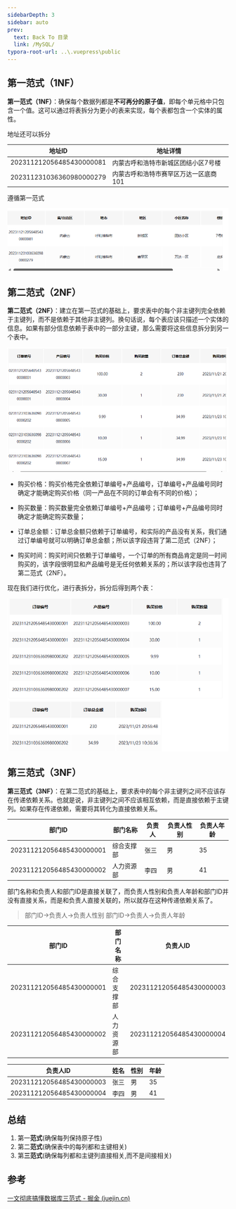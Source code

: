 ```yaml
---
sidebarDepth: 3
sidebar: auto
prev:
  text: Back To 目录
  link: /MySQL/
typora-root-url: ..\.vuepress\public
---
```




## 第一范式（1NF）

**第一范式（1NF）**：确保每个数据列都是**不可再分的原子值**，即每个单元格中只包含一个值。这可以通过将表拆分为更小的表来实现，每个表都包含一个实体的属性。

地址还可以拆分

| 地址ID                   | 地址详情                              |
| ------------------------ | ------------------------------------- |
| 202311212056485430000081 | 内蒙古呼和浩特市新城区团结小区7号楼   |
| 202311231036360980000279 | 内蒙古呼和浩特市赛罕区万达一区底商101 |

遵循第一范式

![image-20240320201655059](/images/MySQL/image-20240320201655059.png)



## 第二范式（2NF）

**第二范式（2NF）**：建立在第一范式的基础上，要求表中的每个非主键列完全依赖于主键列，而不是依赖于其他非主键列。换句话说，每个表应该只描述一个实体的信息。如果有部分信息依赖于表中的一部分主键，那么需要将这些信息拆分到另一个表中。

![image-20240320201841196](/images/MySQL/image-20240320201841196.png)

- 购买价格：购买价格完全依赖订单编号+产品编号，订单编号+产品编号同时确定才能确定购买价格（同一产品在不同的订单会有不同的价格）；

- 购买数量：购买数量完全依赖订单编号+产品编号；订单编号+产品编号同时确定才能确定购买数量；

- 订单总金额：订单总金额只依赖于订单编号，和实际的产品没有关系，我们通过订单编号就可以明确订单总金额；所以该字段违背了第二范式（2NF）；

- 购买时间：购买时间只依赖于订单编号，一个订单的所有商品肯定是同一时间购买的，该字段很明显和产品编号是无任何依赖关系的；所以该字段也违背了第二范式（2NF）。

现在我们进行优化，进行表拆分，拆分后得到两个表：

![image-20240320201951368](/images/MySQL/image-20240320201951368.png)

## 第三范式（3NF）

**第三范式（3NF）**：在第二范式的基础上，要求表中的每个非主键列之间不应该存在传递依赖关系。也就是说，非主键列之间不应该相互依赖，而是直接依赖于主键列。如果存在传递依赖，需要将其转化为直接依赖关系。

| 部门ID                   | 部门名称   | 负责人 | 负责人性别 | 负责人年龄 |
| ------------------------ | ---------- | ------ | ---------- | ---------- |
| 202311212056485430000001 | 综合支撑部 | 张三   | 男         | 35         |
| 202311212056485430000002 | 人力资源部 | 李四   | 男         | 41         |

部门名称和负责人和部门ID是直接关联了，而负责人性别和负责人年龄和部门ID并没有直接关系，而是和负责人直接关联的，所以就存在这种传递依赖关系了。

> 部门ID->负责人->负责人性别 部门ID->负责人->负责人年龄

| 部门ID                   | 部门名称   | 负责人ID                 |
| ------------------------ | ---------- | ------------------------ |
| 202311212056485430000001 | 综合支撑部 | 202311212056485430000003 |
| 202311212056485430000002 | 人力资源部 | 202311212056485430000004 |

| 负责人ID                 | 姓名 | 性别 | 年龄 |
| ------------------------ | ---- | ---- | ---- |
| 202311212056485430000003 | 张三 | 男   | 35   |
| 202311212056485430000004 | 李四 | 男   | 41   |



## 总结

1. 第一**范式**(确保每列保持原子性)
2. 第二**范式**(确保表中的每列都和主键相关)
3. 第**三范式**(确保每列都和主键列直接相关,而不是间接相关)

## 参考

[一文彻底搞懂数据库三范式 - 掘金 (juejin.cn)](https://juejin.cn/post/7336799230978326565)